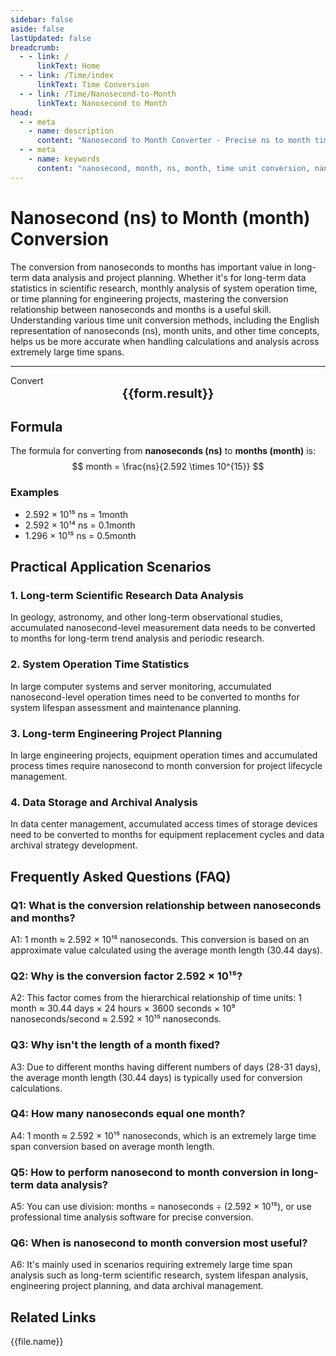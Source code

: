 ```yaml
---
sidebar: false
aside: false
lastUpdated: false
breadcrumb:
  - - link: /
      linkText: Home
  - - link: /Time/index
      linkText: Time Conversion
  - - link: /Time/Nanosecond-to-Month
      linkText: Nanosecond to Month
head:
  - - meta
    - name: description
      content: "Nanosecond to Month Converter - Precise ns to month time unit conversion tool. Supports fast conversion between nanoseconds and months, suitable for long-term data analysis, project planning, scientific research fields. Provides detailed conversion formulas, practical application scenarios, and frequently asked questions."
  - - meta
    - name: keywords
      content: "nanosecond, month, ns, month, time unit conversion, nanosecond to month, month conversion, nanosecond, month, time converter, long-term data analysis, project planning, scientific research, time measurement, long-term statistics, time unit conversion, nanosecond month conversion, time calculation tool"
---
```

# Nanosecond (ns) to Month (month) Conversion

The conversion from nanoseconds to months has important value in long-term data analysis and project planning. Whether it's for long-term data statistics in scientific research, monthly analysis of system operation time, or time planning for engineering projects, mastering the conversion relationship between nanoseconds and months is a useful skill. Understanding various time unit conversion methods, including the English representation of nanoseconds (ns), month units, and other time concepts, helps us be more accurate when handling calculations and analysis across extremely large time spans.

---
<script setup>
import { onMounted, reactive, inject, ref } from 'vue'
import { NButton,NForm ,NFormItem,NInput,NInputNumber,NSelect,NCard,useMessage,NGrid ,NGi  } from 'naive-ui'
import { defineClientComponent } from 'vitepress'
import { Time } from '../files';

const convert = inject('convert')
const seoKey = ['ns','month','month','nanosecond','time unit conversion','time conversion','millisecond microsecond','minute second conversion','second unit conversion','second','millisecond','microsecond','nanosecond','ns and month conversion','time units','month conversion','how many nanoseconds in a month','microsecond and nanosecond','microsecond unit','ms unit','one millisecond','what is ns unit','second unit','microsecond and second conversion','how many milliseconds in a second','nanosecond and microsecond','second conversion','time unit conversion','us is how many seconds','how many milliseconds equal one second','nanosecond and month conversion','how many milliseconds in one second','second unit','how many seconds in one millisecond','time unit conversion','nanosecond','what is ms unit','month','time unit','microsecond','second','how many milliseconds equal one second','millisecond and second conversion','month','month']
const form = reactive({
  number: null,
  result: '',
  title: 'Nanosecond to Month Converter'
})

const convertHandler = () => {
  if (form.number !== null && !isNaN(form.number)) {
    const convertedValue = parseFloat(form.number) / 2592000000000000
    form.result = `${form.number}ns = ${convertedValue.toFixed(15)}month`
  } else {
    form.result = 'Please enter a valid number.'
  }
}
</script>

<n-form size="large" :model="form">
  <n-form-item label="Nanoseconds (ns)">
    <n-input-number v-model:value="form.number" placeholder="Enter nanoseconds" style="width: 100%" />
  </n-form-item>
  <n-form-item>
    <n-button type="info" @click="convertHandler" block>Convert</n-button>
  </n-form-item>
</n-form>

<n-card :title="form.title" size="small" embedded :bordered="false" hoverable>
  <div  style="text-align:center;font-size:20px;">
    <strong>{{form.result}}</strong>
  </div>
  <template #footer>
    <div style="font-size: 12px; color: #666; margin-top: 10px;">
      <span v-for="(keyword, index) in seoKey" :key="index">
        {{ keyword }}<span v-if="index < seoKey.length - 1">, </span>
      </span>
    </div>
  </template>
</n-card>

## Formula

The formula for converting from **nanoseconds (ns)** to **months (month)** is:
$$ month = \frac{ns}{2.592 \times 10^{15}} $$

### Examples
- 2.592 × 10¹⁵ ns = 1month
- 2.592 × 10¹⁴ ns = 0.1month
- 1.296 × 10¹⁵ ns = 0.5month

## Practical Application Scenarios

### 1. Long-term Scientific Research Data Analysis
In geology, astronomy, and other long-term observational studies, accumulated nanosecond-level measurement data needs to be converted to months for long-term trend analysis and periodic research.

### 2. System Operation Time Statistics
In large computer systems and server monitoring, accumulated nanosecond-level operation times need to be converted to months for system lifespan assessment and maintenance planning.

### 3. Long-term Engineering Project Planning
In large engineering projects, equipment operation times and accumulated process times require nanosecond to month conversion for project lifecycle management.

### 4. Data Storage and Archival Analysis
In data center management, accumulated access times of storage devices need to be converted to months for equipment replacement cycles and data archival strategy development.

## Frequently Asked Questions (FAQ)

### Q1: What is the conversion relationship between nanoseconds and months?
A1: 1 month ≈ 2.592 × 10¹⁵ nanoseconds. This conversion is based on an approximate value calculated using the average month length (30.44 days).

### Q2: Why is the conversion factor 2.592 × 10¹⁵?
A2: This factor comes from the hierarchical relationship of time units: 1 month ≈ 30.44 days × 24 hours × 3600 seconds × 10⁹ nanoseconds/second ≈ 2.592 × 10¹⁵ nanoseconds.

### Q3: Why isn't the length of a month fixed?
A3: Due to different months having different numbers of days (28-31 days), the average month length (30.44 days) is typically used for conversion calculations.

### Q4: How many nanoseconds equal one month?
A4: 1 month ≈ 2.592 × 10¹⁵ nanoseconds, which is an extremely large time span conversion based on average month length.

### Q5: How to perform nanosecond to month conversion in long-term data analysis?
A5: You can use division: months = nanoseconds ÷ (2.592 × 10¹⁵), or use professional time analysis software for precise conversion.

### Q6: When is nanosecond to month conversion most useful?
A6: It's mainly used in scenarios requiring extremely large time span analysis such as long-term scientific research, system lifespan analysis, engineering project planning, and data archival management.
## Related Links
<n-grid x-gap="12" :cols="2">
  <n-gi v-for="(file, index) in Time" :key="index">
    <n-button
      text
      tag="a"
      :href="file.path"
      type="info"
    >
      {{file.name}}
    </n-button>
  </n-gi>
</n-grid>